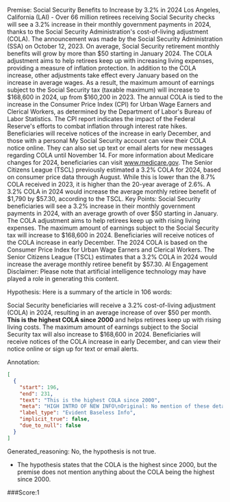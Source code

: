 
Premise:
Social Security Benefits to Increase by 3.2% in 2024
Los Angeles, California (LAI) - Over 66 million retirees receiving Social Security checks will see a 3.2% increase in their monthly government payments in 2024, thanks to the Social Security Administration's cost-of-living adjustment (COLA). The announcement was made by the Social Security Administration (SSA) on October 12, 2023.
On average, Social Security retirement monthly benefits will grow by more than $50 starting in January 2024. The COLA adjustment aims to help retirees keep up with increasing living expenses, providing a measure of inflation protection.
In addition to the COLA increase, other adjustments take effect every January based on the increase in average wages. As a result, the maximum amount of earnings subject to the Social Security tax (taxable maximum) will increase to $168,600 in 2024, up from $160,200 in 2023.
The annual COLA is tied to the increase in the Consumer Price Index (CPI) for Urban Wage Earners and Clerical Workers, as determined by the Department of Labor's Bureau of Labor Statistics. The CPI report indicates the impact of the Federal Reserve's efforts to combat inflation through interest rate hikes.
Beneficiaries will receive notices of the increase in early December, and those with a personal My Social Security account can view their COLA notice online. They can also set up text or email alerts for new messages regarding COLA until November 14.
For more information about Medicare changes for 2024, beneficiaries can visit www.medicare.gov.
The Senior Citizens League (TSCL) previously estimated a 3.2% COLA for 2024, based on consumer price data through August. While this is lower than the 8.7% COLA received in 2023, it is higher than the 20-year average of 2.6%.
A 3.2% COLA in 2024 would increase the average monthly retiree benefit of $1,790 by $57.30, according to the TSCL.
Key Points:
Social Security beneficiaries will see a 3.2% increase in their monthly government payments in 2024, with an average growth of over $50 starting in January.
The COLA adjustment aims to help retirees keep up with rising living expenses.
The maximum amount of earnings subject to the Social Security tax will increase to $168,600 in 2024.
Beneficiaries will receive notices of the COLA increase in early December.
The 2024 COLA is based on the Consumer Price Index for Urban Wage Earners and Clerical Workers.
The Senior Citizens League (TSCL) estimates that a 3.2% COLA in 2024 would increase the average monthly retiree benefit by $57.30.
AI Engagement Disclaimer: Please note that artificial intelligence technology may have played a role in generating this content.

Hypothesis:
Here is a summary of the article in 106 words:

Social Security beneficiaries will receive a 3.2% cost-of-living adjustment (COLA) in 2024, resulting in an average increase of over $50 per month. **This is the highest COLA since 2000** and helps retirees keep up with rising living costs. The maximum amount of earnings subject to the Social Security tax will also increase to $168,600 in 2024. Beneficiaries will receive notices of the COLA increase in early December, and can view their notice online or sign up for text or email alerts.

Annotation:
```json
[
  {
    "start": 196,
    "end": 231,
    "text": "This is the highest COLA since 2000",
    "meta": "HIGH INTRO OF NEW INFO\nOriginal: No mention of these details in the source content.\nGenerative: \"This is the highest COLA since 2000...\"",
    "label_type": "Evident Baseless Info",
    "implicit_true": false,
    "due_to_null": false
  }
]
```

Generated_reasoning:
No, the hypothesis is not true. 
- The hypothesis states that the COLA is the highest since 2000, but the premise does not mention anything about the COLA being the highest since 2000.

###Score:1
